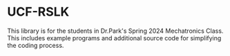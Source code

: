 # UCF-RSLK
This library is for the students in Dr.Park's Spring 2024 Mechatronics Class.
This includes example programs and additional source code for simplifying the coding process.

